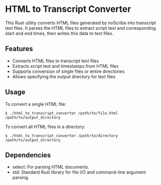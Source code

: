 # HTML to Transcript Converter

This Rust utility converts HTML files generated by noScribe into transcript text files. It parses the HTML files to extract script text and corresponding start and end times, then writes this data to text files.

## Features

- Converts HTML files to transcript text files
- Extracts script text and timestamps from HTML files
- Supports conversion of single files or entire directories
- Allows specifying the output directory for text files

## Usage

To convert a single HTML file:
```shell
$ ./html_to_transcript_converter /path/to/file.html /path/to/output_directory
```

To convert all HTML files in a directory:
```shell
$ ./html_to_transcript_converter /path/to/directory /path/to/output_directory
```

## Dependencies

- select: For parsing HTML documents.
- std: Standard Rust library for file I/O and command-line argument parsing.